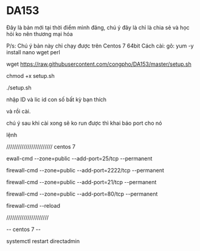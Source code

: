 # DA153
Đây là bản mới tại thời điểm mình đăng, chú ý đây là chỉ là chia sẻ và học hỏi ko nên thương mại hóa

P/s: Chú ý bản này chỉ chạy được trên Centos 7 64bit
Cách cài:
gõ: 
yum -y install nano wget perl

wget https://raw.githubusercontent.com/congpho/DA153/master/setup.sh

chmod +x setup.sh

./setup.sh

nhập ID và lic id con số bất kỳ bạn thích

và rồi cài.

chú ý sau khi cài xong sẽ ko run được thì khai báo port cho nó

lệnh


//////////////////////// centos 7

ewall-cmd --zone=public --add-port=25/tcp --permanent

firewall-cmd --zone=public --add-port=2222/tcp --permanent

firewall-cmd --zone=public --add-port=21/tcp --permanent

firewall-cmd --zone=public --add-port=80/tcp --permanent


firewall-cmd --reload

//////////////////////

-- centos 7 --

systemctl restart directadmin 
